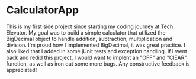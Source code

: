 # CalculatorApp
This is my first side project since starting my coding journey at Tech Elevator. My goal was to build a simple calculator that utilized the BigDecimal object to handle addition, subtraction, multiplication and division. I'm proud how I implemented BigDecimal, it was great practice. I also liked that I added in some jUnit tests and exception handling. If I went back and redid this project, I would want to implent an "OFF" and "ClEAR" function, as well as iron out some more bugs. Any constructive feedback is appreciated!
